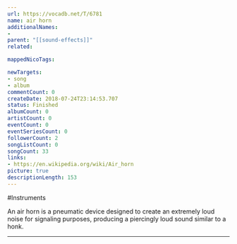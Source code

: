 ```yaml
---
url: https://vocadb.net/T/6781
name: air horn
additionalNames: 
- 
parent: "[[sound-effects]]"
related:

mappedNicoTags:

newTargets:
- song
- album
commentCount: 0
createDate: 2018-07-24T23:14:53.707
status: Finished
albumCount: 0
artistCount: 0
eventCount: 0
eventSeriesCount: 0
followerCount: 2
songListCount: 0
songCount: 33
links: 
- https://en.wikipedia.org/wiki/Air_horn
picture: true
descriptionLength: 153
---
```


#Instruments

An air horn is a pneumatic device designed to create an extremely loud noise for signaling purposes, producing a piercingly loud sound similar to a honk.

---

